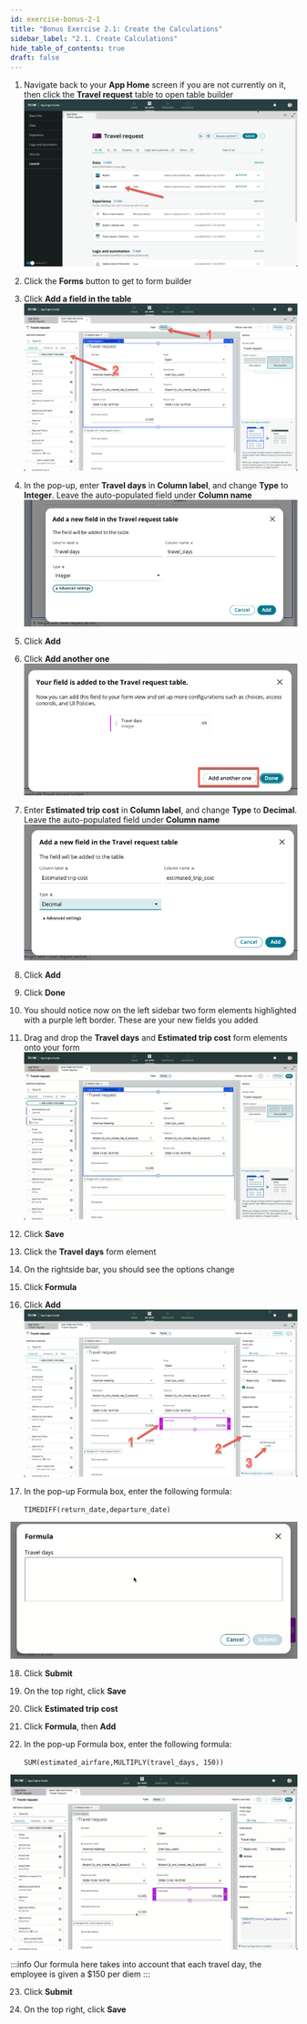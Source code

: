 ```yaml
---
id: exercise-bonus-2-1
title: "Bonus Exercise 2.1: Create the Calculations"
sidebar_label: "2.1. Create Calculations"
hide_table_of_contents: true
draft: false
---
```


1. Navigate back to your **App Home** screen if you are not currently on it, then click the **Travel request** table to open table builder
![](images/opentrvagain.png)


2. Click the **Forms** button to get to form builder


3. Click **Add a field in the table**
![](images/openfb.png)


4. In the pop-up, enter **Travel days** in **Column label**, and change **Type** to **Integer**. Leave the auto-populated field under **Column name**
![](images/traveldays.png)


5. Click **Add**


6. Click **Add another one**
![](images/another.png)


7. Enter **Estimated trip cost** in **Column label**, and change **Type** to **Decimal**. Leave the auto-populated field under **Column name**
![](images/estimatedtrip.png)


8. Click **Add**


9. Click **Done**


10. You should notice now on the left sidebar two form elements highlighted with a purple left border. These are your new fields you added


11. Drag and drop the **Travel days** and **Estimated trip cost** form elements onto your form
![](images/dragnew.gif)


12. Click **Save**


13. Click the **Travel days** form element


14. On the rightside bar, you should see the options change


15. Click **Formula**


16. Click **Add**
![](images/openformula.png)


17. In the pop-up Formula box, enter the following formula:

    `TIMEDIFF(return_date,departure_date)`

![](images/calculatetimediff.gif)


18. Click **Submit**


19. On the top right, click **Save**


20. Click **Estimated trip cost**


21. Click **Formula**, then **Add**


22. In the pop-up Formula box, enter the following formula:

    `SUM(estimated_airfare,MULTIPLY(travel_days, 150))`

![](images/totaltripcost.gif)

:::info
Our formula here takes into account that each travel day, the employee is given a $150 per diem
:::


23. Click **Submit**


24. On the top right, click **Save**

